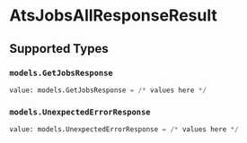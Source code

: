 # AtsJobsAllResponseResult


## Supported Types

### `models.GetJobsResponse`

```python
value: models.GetJobsResponse = /* values here */
```

### `models.UnexpectedErrorResponse`

```python
value: models.UnexpectedErrorResponse = /* values here */
```


